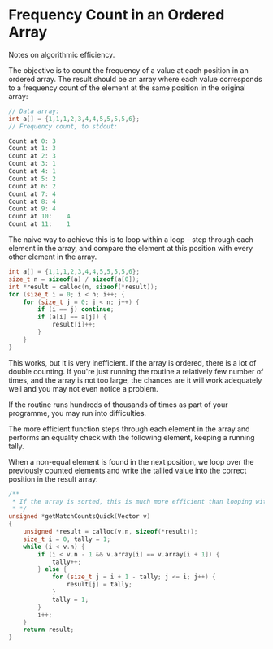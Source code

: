 # Frequency Count in an Ordered Array

Notes on algorithmic efficiency.

The objective is to count the frequency of a value at each position in an ordered array. The result should be an array where each value corresponds to a frequency count of the element at the same position in the original array:

```c
// Data array:
int a[] = {1,1,1,2,3,4,4,5,5,5,5,6};
// Frequency count, to stdout:

Count at 0:	3
Count at 1:	3
Count at 2:	3
Count at 3:	1
Count at 4:	1
Count at 5:	2
Count at 6:	2
Count at 7:	4
Count at 8:	4
Count at 9:	4
Count at 10:	4
Count at 11:	1
```
The naive way to achieve this is to loop within a loop - step through each element in the array, and compare the element at this position with every other element in the array. 

```c
int a[] = {1,1,1,2,3,4,4,5,5,5,5,6};
size_t n = sizeof(a) / sizeof(a[0]);
int *result = calloc(n, sizeof(*result));
for (size_t i = 0; i < n; i++; {
	for (size_t j = 0; j < n; j++) {
		if (i == j) continue;
		if (a[i] == a[j]) {
			result[i]++;
		}
	}
}
``` 
This works, but it is very inefficient. If the array is ordered, there is a lot of double counting. If you're just running the routine a relatively few number of times, and the array is not too large, the chances are it will work adequately well and you may not even notice a problem.

If the routine runs hundreds of thousands of times as part of your programme, you may run into difficulties.

The more efficient function steps through each element in the array and performs an equality check with the following element, keeping a running tally.

When a non-equal element is found in the next position, we loop over the previously counted elements and write the tallied value into the correct position in the result array:

```c
/**
 * If the array is sorted, this is much more efficient than looping within a loop.
 * */
unsigned *getMatchCountsQuick(Vector v)
{
	unsigned *result = calloc(v.n, sizeof(*result));
	size_t i = 0, tally = 1;
	while (i < v.n) {
		if (i < v.n - 1 && v.array[i] == v.array[i + 1]) {
			tally++;	
		} else {
			for (size_t j = i + 1 - tally; j <= i; j++) {
				result[j] = tally;
			}
			tally = 1;
		}
		i++;
	}
	return result;
}
```
